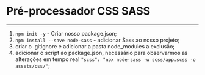 # Pré-processador CSS SASS
----

1. `npm init -y` -  Criar nosso package.json;
2. `npm install --save node-sass` - adicionar Sass ao nosso projeto;
3. criar o .gitignore e adicionar a pasta node_modules a exclusão;
4. adicionar o script ao package.json, necessário para observarmos as alterações em tempo real `"scss": "npx node-sass -w scss/app.scss -o assets/css/"`;